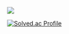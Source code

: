 
 <img src="https://img.shields.io/badge/Language-Swift-orange">
 
[![Solved.ac Profile](http://mazassumnida.wtf/api/generate_badge?boj=dr8766)](https://solved.ac/dr8766)
<!--
**gomminjae/gomminjae** is a ✨ _special_ ✨ repository because its `README.md` (this file) appears on your GitHub profile.

Here are some ideas to get you started:

- 🔭 I’m currently working on ...
- 🌱 I’m currently learning ...
- 👯 I’m looking to collaborate on ...
- 🤔 I’m looking for help with ...
- 💬 Ask me about ...
- 📫 How to reach me: ...
- 😄 Pronouns: ...
- ⚡ Fun fact: ...
-->

